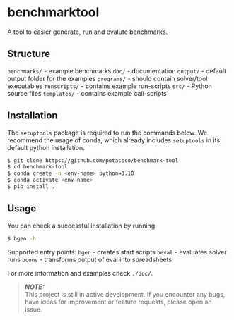 # benchmarktool

A tool to easier generate, run and evalute benchmarks.

## Structure

`benchmarks/` - example benchmarks
`doc/`      - documentation
`output/`    - default output folder for the examples
`programs/`   - should contain solver/tool executables
`runscripts/` - contains example run-scripts
`src/`       - Python source files
`templates/`  - contains example call-scripts

## Installation

The `setuptools` package is required to run the commands below.
We recommend the usage of conda, which already includes `setuptools` in its default python installation.

```bash
$ git clone https://github.com/potassco/benchmark-tool
$ cd benchmark-tool
$ conda create -n <env-name> python=3.10
$ conda activate <env-name>
$ pip install .
```

## Usage

You can check a successful installation by running

```bash
$ bgen -h
```

Supported entry points:
`bgen`  - creates start scripts
`beval` - evaluates solver runs
`bconv` - transforms output of eval into spreadsheets

For more information and examples check `./doc/`.

> **_NOTE:_**  
This project is still in active development. 
If you encounter any bugs, have ideas for improvement or feature requests, please open an issue.